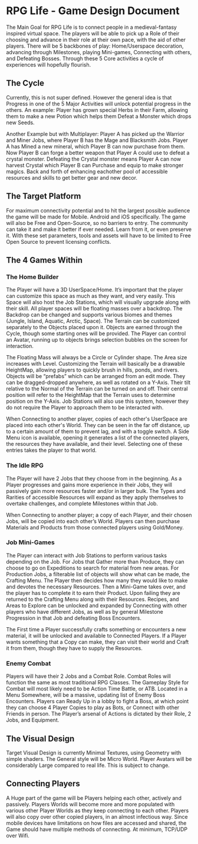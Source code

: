# RPG Life - Game Design Document

The Main Goal for RPG Life is to connect people in a medieval-fantasy inspired virtual space. The players will be able to pick up a Role of their choosing and advance in their role at their own pace, with the aid of other players. There will be 5 backbones of play: Home/Userspace decoration, advancing through Milestones, playing Mini-games, Connecting with others, and Defeating Bosses. Through these 5 Core activities a cycle of experiences will hopefully flourish.


## The Cycle

Currently, this is not super defined. However the general idea is that Progress in one of the 5 Major Activities will unlock potential progress in the others. An example: Player has grown special Herbs in their Farm, allowing them to make a new Potion which helps them Defeat a Monster which drops new Seeds. 

Another Example but with Multiplayer: Player A has picked up the Warrior and Miner Jobs, where Player B has the Mage and Blacksmith Jobs. Player A has Mined a new mineral, which Player B can now purchase from them. Now Player B can forge a better weapon that Player A could use to defeat a crystal monster. Defeating the Crystal monster means Player A can now harvest Crystal which Player B can Purchase and equip to make stronger magics. Back and forth of enhancing eachother pool of accessible resources and skills to get better gear and new decor.


## The Target Platform

For maximum connectivity potential and to hit the largest possible audience the game will be made for Mobile. Android and iOS specifically. The game will also be Free and Open-Source, so no barriers to entry. The community can take it and make it better if ever needed. Learn from it, or even preserve it. With these set parameters, tools and assets will have to be limited to Free Open Source to prevent licensing conflicts.



## The 4 Games Within

### The Home Builder

The Player will have a 3D UserSpace/Home. It’s important that the player can customize this space as much as they want, and very easily. This Space will also host the Job Stations, which will visually upgrade along with their skill. All player spaces will be floating masses over a backdrop. The Backdrop can be changed and supports various biomes and themes (Jungle, Island, Aquatic, Arctic, Space). The Terrain can be customized separately to the Objects placed upon it. Objects are earned through the Cycle, though some starting ones will be provided. The Player can control an Avatar, running up to objects brings selection bubbles on the screen for interaction.

The Floating Mass will always be a Circle or Cylinder shape. The Area size increases with Level. Customizing the Terrain will basically be a drawable HeightMap, allowing players to quickly brush in hills, ponds, and rivers. Objects will be “prefabs” which can be arranged from an edit mode. They can be dragged-dropped anywhere, as well as rotated on a Y-Axis. Their tilt relative to the Normal of the Terrain can be turned on and off. Their central position will refer to the HeightMap that the Terrain uses to determine position on the Y-Axis. Job Stations will also use this system, however they do not require the Player to approach them to be interacted with.

When Connecting to another player, copies of each other's UserSpace are placed into each other's World. They can be seen in the far off distance, up to a certain amount of them to prevent lag, and with a toggle switch. A Side Menu icon is available, opening it generates a list of the connected players, the resources they have available, and their level. Selecting one of these entries takes the player to that world.

### The Idle RPG

The Player will have 2 Jobs that they choose from in the beginning. As a Player progresses and gains more experience in their Jobs, they will passively gain more resources faster and/or in larger bulk. The Types and Rarities of accessible Resources will expand as they apply themselves to overtake challenges, and complete Milestones within that Job.

When Connecting to another player; a copy of each Player, and their chosen Jobs, will be copied into each other’s World. Players can then purchase Materials and Products from those connected players using Gold/Money.

### Job Mini-Games

The Player can interact with Job Stations to perform various tasks depending on the Job. For Jobs that Gather more than Produce, they can choose to go on Expeditions to search for material from new areas. For Production Jobs, a filterable list of objects will show what can be made, the Crafting Menu. The Player then decides how many they would like to make and devotes the necessary Resources. Then a Mini-Game takes over, and the player has to complete it to earn their Product. Upon failing they are returned to the Crafting Menu along with their Resources. Recipes, and Areas to Explore can be unlocked and expanded by Connecting with other players who have different Jobs, as well as by general Milestone Progression in that Job and defeating Boss Encounters.

The First time a Player successfully crafts something or encounters a new material, it will be unlocked and available to Connected Players. If a Player wants something that a Copy can make, they can visit their world and Craft it from them, though they have to supply the Resources.

### Enemy Combat

Players will have their 2 Jobs and a Combat Role. Combat Roles will function the same as most traditional RPG Classes. The Gameplay Style for Combat will most likely need to be Action Time Battle, or ATB. Located in a Menu Somewhere, will be a massive, updating list of Enemy Boss Encounters. Players can Ready Up in a lobby to fight a Boss, at which point they can choose 4 Player Copies to play as Bots, or Connect with other Friends in person. The Player’s arsenal of Actions is dictated by their Role, 2 Jobs, and Equipment.


## The Visual Design

Target Visual Design is currently Minimal Textures, using Geometry with simple shaders. The General style will be Micro World. Player Avatars will be considerably Large compared to real life. This is subject to change.


## Connecting Players

A Huge part of the game will be Players helping each other, actively and passively. Players Worlds will become more and more populated with various other Player Worlds as they keep connecting to each other. Players will also copy over other copied players, in an almost infectious way. Since mobile devices have limitations on how files are accessed and shared, the Game should have multiple methods of connecting. At minimum, TCP/UDP over Wifi.
